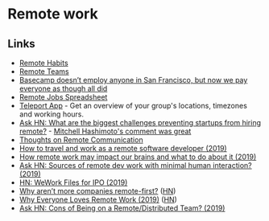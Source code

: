 # Remote work

## Links

- [Remote Habits](http://remotehabits.com/)
- [Remote Teams](https://medium.com/@beccadownes/remote-teams-45038339ac68)
- [Basecamp doesn’t employ anyone in San Francisco, but now we pay everyone as though all did](https://m.signalvnoise.com/basecamp-doesnt-employ-anyone-in-san-francisco-but-now-we-pay-everyone-as-though-all-did-3ee87013cfc2)
- [Remote Jobs Spreadsheet](https://docs.google.com/spreadsheets/d/1JfNAbUX_lN9K3MCNHO15GJtJ5qpk7H9Cl3xTBwv2FR8/edit#gid=366809548)
- [Teleport App](https://sundial.teleport.org/) - Get an overview of your group's locations, timezones and working hours.
- [Ask HN: What are the biggest challenges preventing startups from hiring remote?](https://news.ycombinator.com/item?id=17021655) - [Mitchell Hashimoto's comment was great](https://news.ycombinator.com/item?id=17022563)
- [Thoughts on Remote Communication](https://blog.danlew.net/2018/07/19/hear-me-talkin-to-ya-thoughts-on-remote-communication/)
- [How to travel and work as a remote software developer (2019)](https://www.youtube.com/watch?v=Mt16aoEzSsU)
- [How remote work may impact our brains and what to do about it (2019)](https://leowid.com/remote-work-loneliness-brain-damage/)
- [Ask HN: Sources of remote dev work with minimal human interaction? (2019)](https://news.ycombinator.com/item?id=19767428)
- [HN: WeWork Files for IPO (2019)](https://news.ycombinator.com/item?id=19781549)
- [Why aren’t more companies remote-first?](https://upside.fm/the-future-of-work-is-here-so-why-arent-more-companies-remote-first/) ([HN](https://news.ycombinator.com/item?id=20103935))
- [Why Everyone Loves Remote Work (2019)](https://usefyi.com/remote-work-report/) ([HN](https://news.ycombinator.com/item?id=20745808))
- [Ask HN: Cons of Being on a Remote/Distributed Team? (2019)](https://news.ycombinator.com/item?id=21020168)
